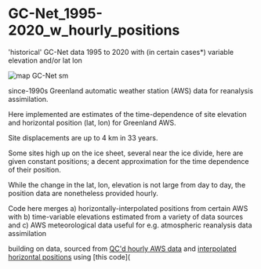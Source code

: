 # GC-Net_1995-2020_w_hourly_positions
'historical' GC-Net data 1995 to 2020 with (in certain cases*) variable elevation and/or lat lon

![map GC-Net sm](https://github.com/GEUS-Glaciology-and-Climate/GC-Net_1995-2020_w_hourly_positions/assets/32133350/3493e389-2868-44f9-894f-fd890c389492)

since-1990s Greenland automatic weather station (AWS) data for reanalysis assimilation.

Here implemented are estimates of the time-dependence of site elevation and horizontal position (lat, lon) for Greenland AWS.

Site displacements are up to 4 km in 33 years. 

Some sites high up on the ice sheet, several near the ice divide, here are given constant positions; a decent approximation for the time dependence of their position.

While the change in the lat, lon, elevation is not large from day to day, the position data are nonetheless provided hourly.

Code here merges a) horizontally-interpolated positions from certain AWS with b) time-variable elevations estimated from a variety of data sources and c) AWS meteorological data useful for e.g. atmospheric reanalysis data assimilation

building on data, sourced from [QC'd hourly AWS data](https://github.com/GEUS-Glaciology-and-Climate/GC-Net-level-1-data-processing/tree/main/L1/hourly) and [interpolated horizontal positions](https://github.com/GEUS-Glaciology-and-Climate/GCNet_positions/tree/main/output) using
[this code](
